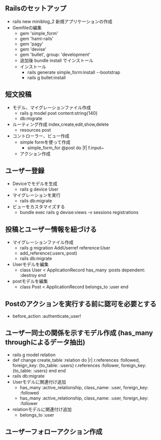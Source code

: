 ## Railsのセットアップ
- rails new miniblog_2 新規アプリケーションの作成
- Gemfileの編集
  - gem 'simple_form' 
  - gem 'haml-rails'
  - gem 'pagy'
  - gem 'devise'
  - gem 'bullet', group: 'development'
  - 追加後 bundle install でインストール
  - インストール 
    - rails generate simple_form:install --bootstrap
    - rails g bullet:install

## 短文投稿
- モデル、マイグレーションファイル作成
  - rails g model post content:string{140}
  - db:migrate
- ルーティング作成 index,create,edit,show,delete
  - resources post
- コントローラー、ビュー作成
  - simple formを使って作成
    -  simple_form_for @post do |f|
        f.input~
  - アクション作成
 
## ユーザー登録
- Deviceでモデルを生成
  - rails g device User
- マイグレーションを実行
  - rails db:migrate
- ビューをカスタマイズする
  - bundle exec rails g devise:views -v sessions registrations

## 投稿とユーザー情報を紐づける
- マイグレーションファイル作成
  - rails g migration AddUserref reference:User
  - add_reference(:users,:post)
  - rails db:migrate
- Userモデルを編集
  - class User < ApplicationRecord
      has_many :posts dependent: :destroy
    end
- postモデルを編集
  - class Post < ApplicationRecord
      belongs_to :user
    end
## Postのアクションを実行する前に認可を必要とする
- before_action :authenticate_user!

## ユーザー同士の関係を示すモデル作成 (has_many throughによるデータ抽出)
- rails g model relation
- def change
    create_table :relation do |r|
      r.references :followed, foreign_key: {to_table: :users}
      r.references :follower, foreign_key: {to_table: :users}
    end
  end
- rails db:migrate
- Userモデルに関連付け追加
  - has_many :active_relationship, class_name: :user, foreign_key: :followed
  - has_many :active_relationship, class_name: :user, foreign_key: :follower
- relationモデルに関連付け追加
  - belongs_to :user

## ユーザーフォローアクション作成
